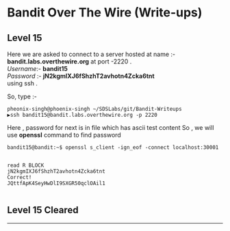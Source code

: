 # Bandit Over The Wire (Write-ups)

## Level 15


Here we are asked to connect to a server hosted at name :- **bandit.labs.overthewire.org** at port -2220 .</br>
_Username_:- **bandit15** </br>
_Password_ :- **jN2kgmIXJ6fShzhT2avhotn4Zcka6tnt**
</br>
using ssh .

So, type :- </br>
```console
pheonix-singh@phoenix-singh ~/SDSLabs/git/Bandit-Writeups   
▶ssh bandit15@bandit.labs.overthewire.org -p 2220
```
Here , password for next is in file which has ascii test content
So , we will use  **openssl** command to find password



```console
bandit15@bandit:~$ openssl s_client -ign_eof -connect localhost:30001


read R BLOCK
jN2kgmIXJ6fShzhT2avhotn4Zcka6tnt
Correct!
JQttfApK4SeyHwDlI9SXGR50qclOAil1


```
## Level 15 Cleared
---
